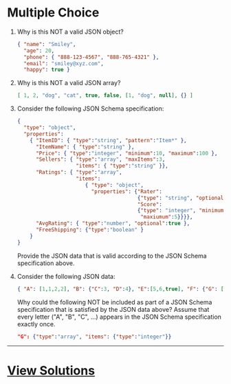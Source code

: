 # Multiple Choice


1. Why is this NOT a valid JSON object?

    ```json
    { "name": "Smiley",
      "age": 20,
      "phone": { "888-123-4567", "888-765-4321" },
      "email": "smiley@xyz.com",
      "happy": true }
    ```

2. Why is this NOT a valid JSON array?

    ```json
    [ 1, 2, "dog", "cat", true, false, [1, "dog", null], {} ]
    ```

3. Consider the following JSON Schema specification:

    ```json
    {
      "type": "object",
      "properties":
        { "ItemID": { "type":"string", "pattern":"Item*" },
          "ItemName": { "type":"string" },
          "Price": { "type":"integer", "minimum":10, "maximum":100 },
          "Sellers": { "type":"array", "maxItems":3,
                       "items": { "type":"string" }},
          "Ratings": { "type":"array",
                       "items":
                          { "type": "object",
                            "properties": {"Rater":
                                           {"type": "string", "optional": true},
                                           "Score":
                                           {"type": "integer", "minimum":1,
                                            "maxiumum":5}}}},
          "AvgRating": { "type":"number", "optional":true },
          "FreeShipping": {"type":"boolean" }
        }
    } 
    ```

    Provide the JSON data that is valid according to the JSON Schema specification above.

4. Consider the following JSON data:

    ```json
    { "A": [1,1,2,2], "B": {"C":3, "D":4}, "E":[5,6,true], "F": {"G": [null,7]} }
    ```

    Why could the following NOT be included as part of a JSON Schema specification that is satisfied by the JSON data above? Assume that every letter ("A", "B", "C", ...) appears in the JSON Schema specification exactly once.

    ```json
    "G": {"type":"array", "items": {"type":"integer"}}
    ```

---

# [View Solutions](./json-quiz-solutions.md)
